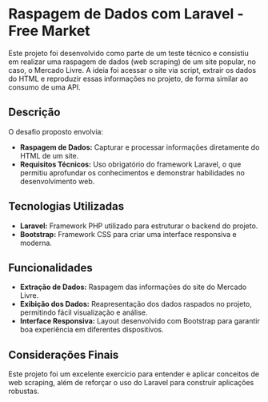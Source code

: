 # Raspagem de Dados com Laravel - Free Market

Este projeto foi desenvolvido como parte de um teste técnico e consistiu em realizar uma raspagem de dados (web scraping) de um site popular, no caso, o Mercado Livre. A ideia foi acessar o site via script, extrair os dados do HTML e reproduzir essas informações no projeto, de forma similar ao consumo de uma API.

## Descrição

O desafio proposto envolvia:
- **Raspagem de Dados:** Capturar e processar informações diretamente do HTML de um site.
- **Requisitos Técnicos:** Uso obrigatório do framework Laravel, o que permitiu aprofundar os conhecimentos e demonstrar habilidades no desenvolvimento web.

## Tecnologias Utilizadas

- **Laravel:** Framework PHP utilizado para estruturar o backend do projeto.
- **Bootstrap:** Framework CSS para criar uma interface responsiva e moderna.

## Funcionalidades

- **Extração de Dados:** Raspagem das informações do site do Mercado Livre.
- **Exibição dos Dados:** Reapresentação dos dados raspados no projeto, permitindo fácil visualização e análise.
- **Interface Responsiva:** Layout desenvolvido com Bootstrap para garantir boa experiência em diferentes dispositivos.

## Considerações Finais

Este projeto foi um excelente exercício para entender e aplicar conceitos de web scraping, além de reforçar o uso do Laravel para construir aplicações robustas.

